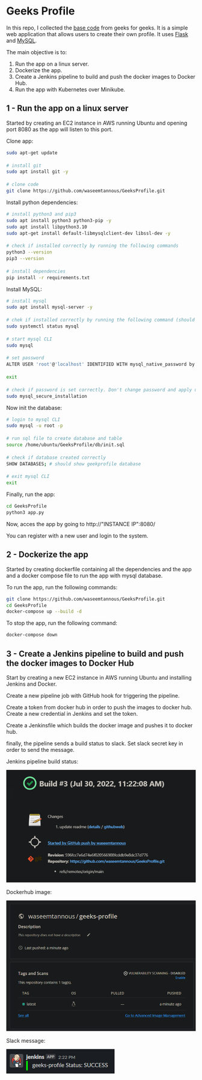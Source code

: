 # Geeks Profile

In this repo, I collected the [base code](https://www.geeksforgeeks.org/profile-application-using-python-flask-and-mysql/) from geeks for geeks. It is a simple web application that allows users to create their own profile. It uses [Flask](https://flask.palletsprojects.com/) and [MySQL](https://www.mysql.com/).

The main objective is to:

1. Run the app on a linux server.
2. Dockerize the app.
3. Create a Jenkins pipeline to build and push the docker images to Docker Hub.
4. Run the app with Kubernetes over Minikube.

## 1 - Run the app on a linux server

Started by creating an EC2 instance in AWS running Ubuntu and opening port 8080 as the app will listen to this port.

Clone app:

```bash
sudo apt-get update

# install git
sudo apt install git -y

# clone code
git clone https://github.com/waseemtannous/GeeksProfile.git
```

Install python dependencies:

```bash
# install python3 and pip3
sudo apt install python3 python3-pip -y
sudo apt install libpython3.10
sudo apt-get install default-libmysqlclient-dev libssl-dev -y

# check if installed correctly by running the following commands
python3 --version
pip3 --version

# install dependencies
pip install -r requirements.txt
```

Install MySQL:

```bash
# install mysql
sudo apt install mysql-server -y

# chek if installed correctly by running the following command (should show Active: active (runing))
sudo systemctl status mysql

# start mysql CLI
sudo mysql

# set password
ALTER USER 'root'@'localhost' IDENTIFIED WITH mysql_native_password by 'password';

exit

# check if password is set correctly. Don't change password and apply using y to all questions.
sudo mysql_secure_installation
```

Now init the database:

```bash
# login to mysql CLI
sudo mysql -u root -p

# run sql file to create database and table
source /home/ubuntu/GeeksProfile/db/init.sql

# check if database created correctly
SHOW DATABASES; # should show geekprofile database

# exit mysql CLI
exit
```

Finally, run the app:

```bash
cd GeeksProfile
python3 app.py
```

Now, acces the app by going to http://"INSTANCE IP":8080/

You can register with a new user and login to the system.

## 2 - Dockerize the app

Started by creating dockerfile containing all the dependencies and the app and a docker compose file to run the app with mysql database.

To run the app, run the following commands:

```bash
git clone https://github.com/waseemtannous/GeeksProfile.git
cd GeeksProfile
docker-compose up --build -d
```

To stop the app, run the following command:

```bash
docker-compose down
```

## 3 - Create a Jenkins pipeline to build and push the docker images to Docker Hub

Start by creating a new EC2 instance in AWS running Ubuntu and installing Jenkins and Docker.

Create a new pipeline job with GitHub hook for triggering the pipeline.

Create a token from docker hub in order to push the images to docker hub. Create a new credential in Jenkins and set the token.

Create a Jenkinsfile which builds the docker image and pushes it to docker hub.

finally, the pipeline sends a build status to slack. Set slack secret key in order to send the message.

Jenkins pipeline build status:

![jenkinsBuildStatus](images/jenkinsBuildStatus.png)

Dockerhub image:

![dockerHub](images/dockerHub.png)

Slack message:

![slackMessage](images/slackMessage.png)
